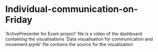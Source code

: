 # Individual-communication-on-Friday
'ActivePresenter for Exam project' file is a video of the dashboard containing the visualisations
'Data visualisation for communication and movement.ipynb' file contains the source for the visualisation
